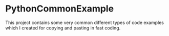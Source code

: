 # PythonCommonExample
This project contains some very common different types of code examples which I created for copying and pasting in fast coding.
